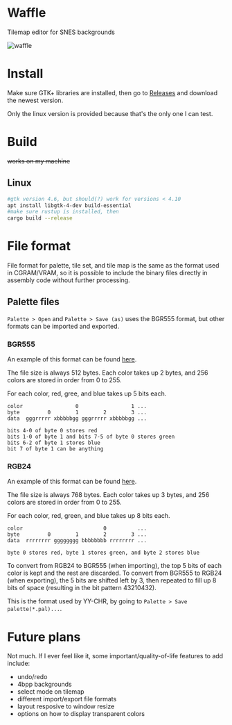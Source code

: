 # Waffle

Tilemap editor for SNES backgrounds

![waffle](https://github.com/user-attachments/assets/5cb83f3d-8f57-4806-8d05-7fe6353194f8)

# Install

Make sure GTK+ libraries are installed, then go to [Releases](https://github.com/starliteSeeker/waffle/releases) and download the newest version.

Only the linux version is provided because that's the only one I can test.

# Build

~~works on my machine~~ 

## Linux

```sh
#gtk version 4.6, but should(?) work for versions < 4.10
apt install libgtk-4-dev build-essential
#make sure rustup is installed, then
cargo build --release
```

# File format

File format for palette, tile set, and tile map is the same as the format used in CGRAM/VRAM, so it is possible to include the binary files directly in assembly code without further processing.

## Palette files

`Palette > Open` and `Palette > Save (as)` uses the BGR555 format, but other formats can be imported and exported.

### BGR555

An example of this format can be found [here](examples/palette.bin).

The file size is always 512 bytes. Each color takes up 2 bytes, and 256 colors are stored in order from 0 to 255.

For each color, red, gree, and blue takes up 5 bits each.

```text
color                 0                 1 ...
byte         0        1        2        3 ...
data  gggrrrrr xbbbbbgg gggrrrrr xbbbbbgg ...

bits 4-0 of byte 0 stores red 
bits 1-0 of byte 1 and bits 7-5 of byte 0 stores green
bits 6-2 of byte 1 stores blue
bit 7 of byte 1 can be anything
``` 

### RGB24

An example of this format can be found [here](examples/palette.pal).

The file size is always 768 bytes. Each color takes up 3 bytes, and 256 colors are stored in order from 0 to 255.

For each color, red, green, and blue takes up 8 bits each.

```text
color                          0          ...
byte         0        1        2        3 ...
data  rrrrrrrr gggggggg bbbbbbbb rrrrrrrr ...

byte 0 stores red, byte 1 stores green, and byte 2 stores blue
```

To convert from RGB24 to BGR555 (when importing), the top 5 bits of each color is kept and the rest are discarded. To convert from BGR555 to RGB24 (when exporting), the 5 bits are shifted left by 3, then repeated to fill up 8 bits of space (resulting in the bit pattern 43210432).

This is the format used by YY-CHR, by going to `Palette > Save palette(*.pal)...`.

# Future plans

Not much. If I ever feel like it, some important/quality-of-life features to add include:

- undo/redo
- 4bpp backgrounds
- select mode on tilemap
- different import/export file formats
- layout resposive to window resize
- options on how to display transparent colors
